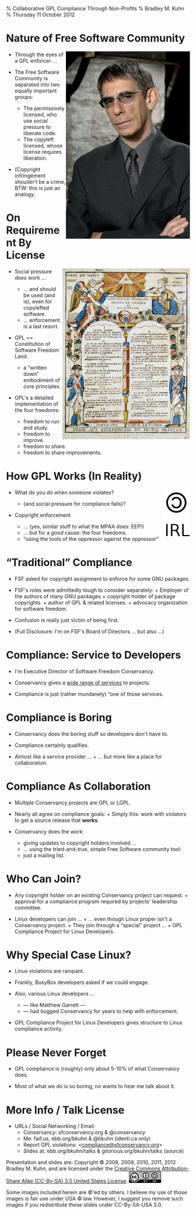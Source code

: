 % Collaborative GPL Compliance Through Non-Profits
% Bradley M. Kuhn
% Thursday 11 October 2012

# Nature of Free Software Community

<img width="340" height="512" align=right src="detective-munch.jpg"/>

+ Through the eyes of a GPL enforcer &hellip;

+ The Free Software Community is separated into two equally important groups:
     + The permissively licensed, who use social pressure to liberate code.
     + The copyleft licensed, whose license requires liberation.

+ (Copyright infringement shouldn't be a crime, BTW: this is just an analogy.

# On Requirement By License

<img src="french-constitution.jpg" align="right"  />

+ Social pressure *does* work &hellip;
     + &hellip; and should be used (and is), even for copylefted software.
     + &hellip; enforcement is a last resort.

+ GPL == Constitution of Software Freedom Land.
     + a &ldquo;written down&rdquo; embodiment of core principles.

+ GPL's a detailed implementation of the four freedoms:
     + freedom to run and study.
     + freedom to improve.
     + freedom to share.
     + freedom to share improvements.

# How GPL Works (In Reality)

<img src="copyleft-irl.jpg" align="right"  />

+ What do you do when someone violates?
     + (and social pressure for compliance fails)?

+ Copyright enforcement
     + &hellip; (yes, similar stuff to what the MPAA does: EEP!)
     + &hellip; but for a *good* cause: the four freedoms.
     + &ldquo;using the tools of the oppressor against the oppressor&rdquo;

# &ldquo;Traditional&rdquo; Compliance

+ FSF asked for copyright assignment to enforce for some GNU packages.

+ FSF's roles were admittedly tough to consider separately:
      + Employer of the authors of many GNU packages
      + copyright holder of package copyrights.
      + author of GPL &amp; related licenses.
      + advocacy organization for software freedom.

+ Confusion is really just victim of being first.

+ (Full Disclosure: I'm on FSF's Board of Directors &hellip; but also &hellip;)

# Compliance: Service to Developers

+ I'm Executive Director of Software Freedom Conservancy.

+ Conservancy gives a <a href="http://sfconservancy.org/members/services/">wide range of services</a> to projects.

+ Compliance is just (rather mundanely) &ldquo;one of those services.

# Compliance is Boring

+ Conservancy does the boring stuff so developers don't have to.

+ Compliance certainly qualifies.

+ Almost like a service provider &hellip;
      + &hellip; but more like a place for collaboration.

# Compliance As Collaboration

+ Multiple Conservancy projects are GPL or LGPL.

+ Nearly all agree on compliance goals:
       + Simply this: work with violators to get a source release that **works**.

+ Conservancy does the work:
     - giving updates to copyright holders involved &hellip;
     - &hellip; using the tried-and-true, simple Free Software community tool:
     - just a mailing list.

# Who Can Join?

+ Any copyright holder on an existing Conservancy project can request.
       + approval for a compliance program required by projects' leadership committee.

+ Linux developers can join &hellip;
      + &hellip; even though Linux proper isn't a Conservancy project.
      + They join through a &ldquo;special&rdquo; project &hellip;
      + GPL Compliance Project for Linux Developers.

# Why Special Case Linux?

+ Linux violations are rampant.

+ Frankly, BusyBox developers asked if we could engage.

+ Also, various Linux developers &hellip;
     - &mdash; like Matthew Garrett &mdash;
     - &mdash; had bugged Conservancy for years to help with enforcement.

+ GPL Compliance Project for Linux Developers gives structure to Linux compliance activity.

# Please Never Forget

+ GPL compliance is (roughly) only about 5-10% of what Conservancy does.

+ Most of what we do is so boring, no wants to hear me talk about it.

# More Info / Talk License

+ URLs / Social Networking / Email:
     - Conservancy: sfconservancy.org &amp; @conservancy
     - Me: faif.us, ebb.org/bkuhn &amp; @bkuhn (identi.ca only)
     - Report GPL violations: &lt;compliance@sfconservancy.org&gt;
     - Slides at: ebb.org/bkuhn/talks &amp; gitorious.org/bkuhn/talks (source)

<span class="fitonslide">
<p>Presentation and slides are: Copyright &copy; 2008, 2009, 2010, 2011, 2012 Bradley M. Kuhn, and are licensed under the <a href="http://creativecommons.org/licenses/by-sa/3.0/usa/">Creative Commons Attribution-Share Alike (CC-By-SA) 3.0 United States License</a>. <img src="cc-by-sa-3-0_88x31.png"/></p>

<p>Some images included herein are &copy;'ed by others. I believe my use of those images is fair use under USA &copy; law.  However, I suggest you remove such images if you redistribute these slides under CC-By-SA-USA 3.0.
</p>
</span>
